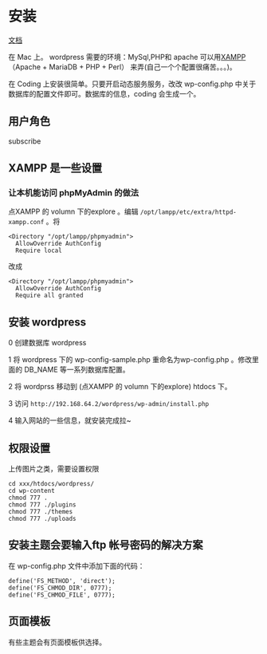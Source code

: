 # 安装
[文档](https://codex.wordpress.org/zh-cn:Main_Page)

在 Mac 上。 wordpress 需要的环境：MySql,PHP和 apache 可以用[XAMPP](https://www.apachefriends.org/index.html)（Apache + MariaDB + PHP + Perl） 来弄(自己一个个配置很痛苦。。。)。

在 Coding 上安装很简单。只要开启动态服务服务，改改 wp-config.php 中关于数据库的配置文件即可。数据库的信息，coding 会生成一个。

## 用户角色
subscribe


## XAMPP 是一些设置
### 让本机能访问 phpMyAdmin 的做法
点XAMPP 的 volumn 下的explore 。编辑 `/opt/lampp/etc/extra/httpd-xampp.conf` 。将
```
<Directory "/opt/lampp/phpmyadmin">
  AllowOverride AuthConfig
  Require local
```

改成

```
<Directory "/opt/lampp/phpmyadmin">
  AllowOverride AuthConfig
  Require all granted
```

## 安装 wordpress
0 创建数据库 wordpress

1 将 wordpress 下的 wp-config-sample.php 重命名为wp-config.php 。修改里面的 DB_NAME 等一系列数据库配置。

2 将 wordprss 移动到 (点XAMPP 的 volumn 下的explore) htdocs 下。 

3 访问 `http://192.168.64.2/wordpress/wp-admin/install.php`

4 输入网站的一些信息，就安装完成拉~

## 权限设置
上传图片之类，需要设置权限
```
cd xxx/htdocs/wordpress/
cd wp-content
chmod 777 .
chmod 777 ./plugins
chmod 777 ./themes
chmod 777 ./uploads
```

## 安装主题会要输入ftp 帐号密码的解决方案
在 wp-config.php 文件中添加下面的代码：
```
define('FS_METHOD', 'direct');
define('FS_CHMOD_DIR', 0777);
define('FS_CHMOD_FILE', 0777);
```

## 页面模板
有些主题会有页面模板供选择。











